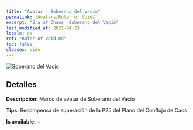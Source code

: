 ```yaml
---
title: "Avatar - Soberano del Vacío"
permalink: /Avatars/Ruler of Void/
excerpt: "Era of Chaos  Soberano del Vacío"
last_modified_at: 2021-04-23
locale: es
ref: "Ruler of Void.md"
toc: false
classes: wide
---
```

 ![Soberano del Vacío](/images/a/avatarFrame_42.png)

## Detalles

 **Descripción:** Marco de avatar de Soberano del Vacío 

 **Tips:** Recompensa de superación de la P25 del Plano del Conflujo de Caos 

 **Is available:**  + 

